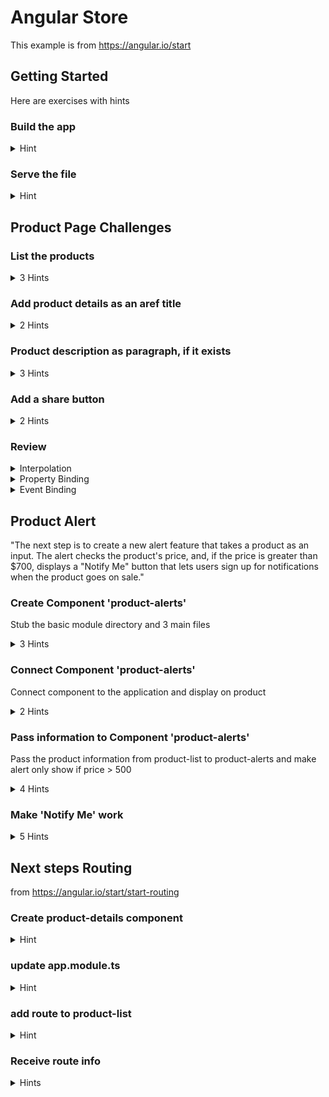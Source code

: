 # Angular Store

This example is from https://angular.io/start


## Getting Started
Here are exercises with hints

### Build the app
<details>
  <summary>Hint</summary>
  
  `npm install`
</details>


### Serve the file
<details>
  <summary>Hint</summary>
  
  `ng serve --open`
</details>


## Product Page Challenges

### List the products
<details>
  <summary>3 Hints</summary>
  
<details>
  <summary>Hint 1</summary>
  
  use `ngFor`
</details>

<details>
  <summary>Hint 2</summary>
  
  use `*ngFor="let product of products"`
</details>

<details>
  <summary>Hint 3</summary>

  ```
    <div *ngFor="let product of products">
        <h3>{{product.name}}</h3>
    </div>
  ```  
</details>

</details>

### Add product details as an aref title
<details>
  <summary>2 Hints</summary>

<details>
  <summary>Hint 1</summary>
  
  `<a [title]=...`
</details>

<details>
  <summary>Hint 2</summary>
  
  ```
    <a [title]="product.name + ' details'">
        {{ product.name }}
    </a>
  ```
</details>

</details>

### Product description as paragraph, if it exists
<details>
  <summary>3 Hints</summary>
  
<details>
  <summary>Hint 1</summary>
  
  `*ngIf`
</details>

<details>
  <summary>Hint 2</summary>
  
  `*ngIf='product.description`
</details>

<details>
  <summary>Hint 3</summary>
  
  ```
    <p *ngIf="product.description">
        Description: {{ product.description }}
    </p>

  ```
</details>

</details>


### Add a share button
<details>
  <summary>2 Hints</summary>
  
<details>
  <summary>Hint 1</summary>

  `(click)=`
</details>

<details>
  <summary>Hint 2</summary>
  
  ```
    <button (click)="share()">
        Share
    </button>
  ```
</details>

</details>


### Review
<details>
  <summary>Interpolation</summary>
  
  ```{{ }}```
</details>

<details>
  <summary>Property Binding</summary>
  
  ```[ ]```
</details>

<details>
  <summary>Event Binding</summary>
  
  ```( )```
</details>


## Product Alert
"The next step is to create a new alert feature that takes a product as an input. The alert checks the product's price, and, if the price is greater than $700, displays a "Notify Me" button that lets users sign up for notifications when the product goes on sale."


### Create Component 'product-alerts'
Stub the basic module directory and 3 main files

<details>
  <summary>3 Hints</summary>
  
<details>
  <summary>Hint 1</summary>

  `src/app/product-alerts/product-alerts.component.[css/html/ts]`
</details>

<details>
  <summary>Hint 2</summary>
  
  In the product-alerts.component.ts file remember to fill in
  
  - import
  - @Component (selector, templateUrl, styleUrls)
  - export class with implements
  - constructor and ngOnInit

</details>

<details>
  <summary>Hint 3</summary>
  
  ```
    import { Component, OnInit } from '@angular/core';

    @Component({
      selector: 'app-product-alerts',
      templateUrl: './product-alerts.component.html',
      styleUrls: ['./product-alerts.component.css']
    })

    export class ProductAlertsComponent implements OnInit {

        constructor() {}

        ngOnInit() {}

    }

  ```
</details>

</details>



### Connect Component 'product-alerts'
Connect component to the application and display on product

<details>
  <summary>2 Hints</summary>
  
<details>
  <summary>Hint 1</summary>

  Add component to app.module.ts
</details>

<details>
  <summary>Hint 2</summary>
  
  Add `<app-product-alerts></app-product-alerts>` to product-list.component.html
</details>

</details>


### Pass information to Component 'product-alerts'
Pass the product information from product-list to product-alerts and make alert only show if price > 500

<details>
  <summary>4 Hints</summary>
  
<details>
  <summary>Hint 1</summary>

  add `import { Input } from '@angular/core';` to product-alerts
</details>

<details>
  <summary>Hint 2</summary>
  
  Add `@Input() product;` to ProductAlertsComponent class
</details>

<details>
  <summary>Hint 3</summary>
  
  Update product-list `<app-product-alerts [product]="product"> </app-product-alerts>`
</details>

<details>
  <summary>Hint 4</summary>
  
  Update product-list html
  ```
    <p *ngIf="product.price > 500">
      <button>Notify Me</button>
    </p>
  ```
</details>

</details>


### Make 'Notify Me' work

<details>
  <summary>5 Hints</summary>
  
<details>
  <summary>Hint 1 - product-alerts.component.ts</summary>

  import output
  ```
    import { Component } from '@angular/core';
    import { Input } from '@angular/core';
    import { Output, EventEmitter } from '@angular/core';
  ```
</details>

<details>
  <summary>Hint 2 - product-alerts.component.ts</summary>
  
  add output
  ```
    export class ProductAlertsComponent {
      @Input() product;
      @Output() notify = new EventEmitter();
    }
  ```
</details>

<details>
  <summary>Hint 3 - product-alerts.component.html</summary>
  
  emit in html
  ```
    <p *ngIf="product.price > 500">
      <button (click)="notify.emit()">Notify Me</button>
    </p>
  ```
</details>

<details>
  <summary>Hint 4 - product-list.component.ts</summary>
  
  Add on notify to ProductListComponent
  ```
    onNotify() {
      window.alert('You will be notified when the product goes on sale');
    }
  ```
</details>
<details>
  <summary>Hint 5 - product-list.component.html</summary>
  
  Add binding to product-list.component.html
  ```
    <app-product-alerts
      [product]="product" 
      (notify)="onNotify()">
    </app-product-alerts>
  ```
</details>

</details>


## Next steps Routing
from https://angular.io/start/start-routing 

### Create product-details component

<details>
  <summary>Hint</summary>
  
  very much like creating product-alerts and wiring in app.module.ts
</details>

### update app.module.ts

<details>
  <summary>Hint</summary>
  
  in `app.module.ts`
  ```
      RouterModule.forRoot([
        { path: '', component: ProductListComponent },
        { path: 'products/:productId', component: ProductDetailsComponent },  // add this
      ])
  ```
</details>

### add route to product-list


<details>
  <summary>Hint</summary>
  
  in `app.module.ts`
  ```
    <h3><a [title]='product.description' [routerLink]="['/products', productId]">
        {{product.name}} 
    </a></h3>
  ```
</details>

### Receive route info

<details>
  <summary>Hints</summary>

<details>
  <summary>Hint 1</summary>

  in `app.module.ts`
  ```
    <h3><a [title]='product.description' [routerLink]="['/products', productId]">
        {{product.name}} 
    </a></h3>
  ```
</details>

<details>
  <summary>Hint 2</summary>

  ```
    import { ActivatedRoute } from '@angular/router';
  ```
</details>

<details>
  <summary>Hint 3</summary>

  ```
    ngOnInit() {
      this.route.paramMap.subscribe(params => {
        this.product = products[+params.get('productId')];
      });
    }
  ```
</details>
</details>

